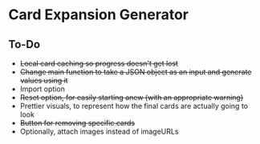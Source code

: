 # Card Expansion Generator

## To-Do

- ~~Local card caching so progress doesn't get lost~~
- ~~Change main function to take a JSON object as an input and generate values using it~~
- Import option
- ~~Reset option, for easily starting anew (with an appropriate warning)~~
- Prettier visuals, to represent how the final cards are actually going to look
- ~~Button for removing specific cards~~
- Optionally, attach images instead of imageURLs
